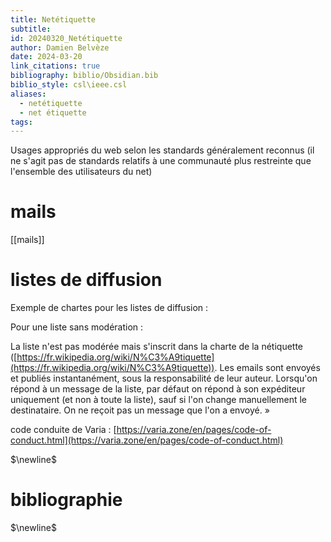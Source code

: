 ```yaml
---
title: Netétiquette
subtitle: 
id: 20240320_Netétiquette
author: Damien Belvèze
date: 2024-03-20
link_citations: true
bibliography: biblio/Obsidian.bib
biblio_style: csl\ieee.csl
aliases:
  - netétiquette
  - net étiquette
tags:
---
```

Usages appropriés du web selon les standards généralement reconnus (il ne s'agit pas de standards relatifs à une communauté plus restreinte que l'ensemble des utilisateurs du net)

# mails

[[mails]]

# listes de diffusion

Exemple de chartes pour les listes de diffusion : 

Pour une liste sans modération : 

La liste n'est pas modérée mais s'inscrit dans la charte de la nétiquette ([https://fr.wikipedia.org/wiki/N%C3%A9tiquette](https://fr.wikipedia.org/wiki/N%C3%A9tiquette)). Les emails sont envoyés et publiés instantanément, sous la responsabilité de leur auteur. Lorsqu'on répond à un message de la liste, par défaut on répond à son expéditeur uniquement (et non à toute la liste), sauf si l'on change manuellement le destinataire. On ne reçoit pas un message que l'on a envoyé. »

code conduite de Varia : [https://varia.zone/en/pages/code-of-conduct.html](https://varia.zone/en/pages/code-of-conduct.html)


$\newline$
# bibliographie
$\newline$






